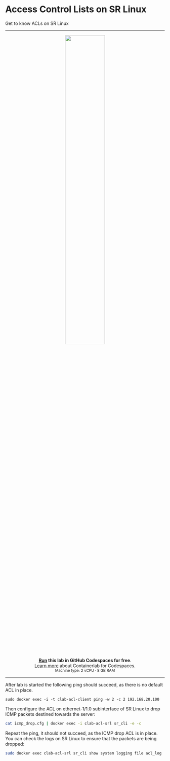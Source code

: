 # Access Control Lists on SR Linux

Get to know ACLs on SR Linux

---
<div align=center markdown>
<a href="https://codespaces.new/srl-labs/srl-acl-lab?quickstart=1">
<img src="https://gitlab.com/rdodin/pics/-/wikis/uploads/d78a6f9f6869b3ac3c286928dd52fa08/run_in_codespaces-v1.svg?sanitize=true" style="width:50%"/></a>

**[Run](https://codespaces.new/srl-labs/srl-acl-lab?quickstart=1) this lab in GitHub Codespaces for free**.  
[Learn more](https://containerlab.dev/manual/codespaces) about Containerlab for Codespaces.  
<small>Machine type: 2 vCPU · 8 GB RAM</small>
</div>

---

After lab is started the following ping should succeed, as there is no default ACL in place.

```
sudo docker exec -i -t clab-acl-client ping -w 2 -c 2 192.168.20.100
```

Then configure the ACL on ethernet-1/1.0 subinterface of SR Linux to drop ICMP packets destined towards the server:

```bash
cat icmp_drop.cfg | docker exec -i clab-acl-srl sr_cli -e -c
```

Repeat the ping, it should not succeed, as the ICMP drop ACL is in place. You can check the logs on SR Linux to ensure that the packets are being dropped:

```bash
sudo docker exec clab-acl-srl sr_cli show system logging file acl_log
```
